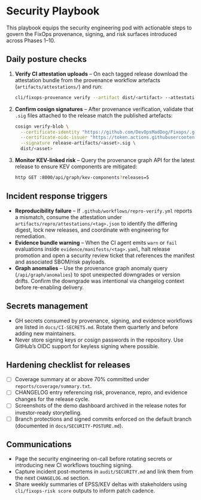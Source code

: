 # Security Playbook

This playbook equips the security engineering pod with actionable steps to govern the FixOps provenance, signing, and risk
surfaces introduced across Phases 1–10.

## Daily posture checks

1. **Verify CI attestation uploads** – On each tagged release download the attestation bundle from the provenance workflow
   artefacts (`artifacts/attestations/`) and run:
   ```bash
   cli/fixops-provenance verify --artifact dist/<artifact> --attestation artifacts/attestations/<artifact>.json
   ```
2. **Confirm cosign signatures** – After provenance verification, validate that `.sig` files attached to the release match the
   published artefacts:
   ```bash
   cosign verify-blob \
     --certificate-identity "https://github.com/DevOpsMadDog/Fixops/.github/workflows/release-sign.yml@refs/tags/<tag>" \
     --certificate-oidc-issuer "https://token.actions.githubusercontent.com" \
     --signature release-artifacts/<asset>.sig \
     dist/<asset>
   ```
3. **Monitor KEV-linked risk** – Query the provenance graph API for the latest release to ensure KEV components are mitigated:
   ```bash
   http GET :8000/api/graph/kev-components?releases=5
   ```

## Incident response triggers

- **Reproducibility failure** – If `.github/workflows/repro-verify.yml` reports a mismatch, consume the attestation under
  `artifacts/repro/attestations/<tag>.json` to identify the differing digest, lock new releases, and coordinate with engineering
  for remediation.
- **Evidence bundle warning** – When the CI agent emits `warn` or `fail` evaluations inside `evidence/manifests/<tag>.yaml`, halt
  release promotion and open a security review ticket that references the manifest and associated SBOM/risk payloads.
- **Graph anomalies** – Use the provenance graph anomaly query (`/api/graph/anomalies`) to spot unexpected downgrades or version
  drifts. Confirm the downgrade was intentional via changelog context before re-enabling delivery.

## Secrets management

- GH secrets consumed by provenance, signing, and evidence workflows are listed in `docs/CI-SECRETS.md`. Rotate them quarterly
  and before adding new maintainers.
- Never store signing keys or cosign passwords in the repository. Use GitHub’s OIDC support for keyless signing where possible.

## Hardening checklist for releases

- [ ] Coverage summary at or above 70% committed under `reports/coverage/summary.txt`.
- [ ] CHANGELOG entry referencing risk, provenance, repro, and evidence changes for the release cycle.
- [ ] Screenshots of the demo dashboard archived in the release notes for investor-ready storytelling.
- [ ] Branch protections and signed commits enforced on the default branch (documented in `docs/SECURITY-POSTURE.md`).

## Communications

- Page the security engineering on-call before rotating secrets or introducing new CI workflows touching signing.
- Capture incident post-mortems in `audit/SECURITY.md` and link them from the next `CHANGELOG.md` section.
- Share weekly summaries of EPSS/KEV deltas with stakeholders using `cli/fixops-risk score` outputs to inform patch cadence.
